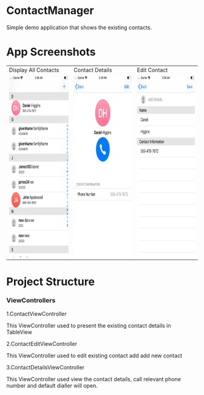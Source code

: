 # ContactManager
Simple demo application that shows the existing contacts.

# App Screenshots

<table>
  <tr>
    <td>Display All Contacts</td>
     <td>Contact Details</td>
     <td>Edit Contact</td>
  </tr>
  <tr>
    <td><img src="AllContacts.png" width=270 height=480></td>
    <td><img src="ContactDetails.png" width=270 height=480></td>
    <td><img src="Edit_Contact.png" width=270 height=480></td>
  </tr>
 </table>
 
 # Project Structure
 
 ### ViewControllers
 
 1.ContactViewController
 
 This ViewController used to present the existing contact details in TableView
 
 2.ContactEditViewController
 
 This ViewController used to edit existing contact add add new contact
 
 3.ContactDetailsViewController
 
 This ViewController used view the contact details, call relevant phone number and default dialler will open.
 
 
 





